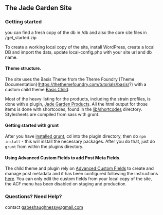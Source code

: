 ## The Jade Garden Site

### Getting started
you can find a fresh copy of the db in /db and also the core site files in /get_started.zip

To create a working local copy of the site, install WordPress, create a local DB and import the data, update local-config.php with your site url and db name.

#### Theme structure.
The site uses the Basis Theme from the Theme Foundry [Theme Documentation}(https://thethemefoundry.com/tutorials/basis/?) with a custom child theme [Basis Child](https://github.com/gabeshaughnessy/jadegardens/tree/master/wp-content/themes/basis_child).

Most of the heavy listing for the products, including the strain profiles, is done with a plugin, 
[Jade Garden Products](https://github.com/gabeshaughnessy/jadegardens/tree/master/wp-content/plugins/jade-garden-products).
All the html output for those items is done with shortcodes, found in the [lib/shortcodes](https://github.com/gabeshaughnessy/jadegardens/tree/master/wp-content/plugins/jade-garden-products/lib/shortcodes) directory.
Stylesheets are compiled from sass with grunt. 

#### Getting started with grunt
After you have [installed grunt](http://gruntjs.com/installing-grunt),  cd into the plugin directory, then do `npm install` - this will install the necessary packages.
After you do that, just do `grunt` from within the plugins directory.

#### Using Advanced Custom Fields to add Post Meta Fields.
The child theme and plugin rely on [Advanced Custom Fields](http://www.advancedcustomfields.com/resources/) to create and manage post metadata and it has been configured following the instructions [here](http://www.advancedcustomfields.com/resources/including-acf-in-a-plugin-theme/).
You can only edit the custom fields from your local copy of the site, the ACF menu has been disabled on staging and production.


### Questions? Need Help?
contact [gabeshaughnessy@gmail.com](mailto:gabeshaughnessy@gmail.com)



